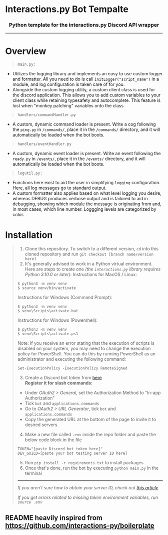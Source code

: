 # Interactions.py Bot Tempalte
<h3 align=center>Python template for the interactions.py Discord API wrapper</h3>
<hr>

# Overview
> `main.py:`
- Utilizes the logging library and implements an easy to use custom logger and formatter. All you need to do is call `initLogger("script_name")` in a module, and log configuration is taken care of for you.
- Alongside the custom logging utility, a custom client class is used for the discord application. This allows you to add custom variables to your client class while retaining typesafety and autocomplete. This feature is lost when "monkey patching" variables onto the class.

> `handlers/commandHandler.py`
- A custom, dynamic command loader is present. Write a cog following the `ping.py` in `/commands/`, place it in the `/commands/` directory, and it will automatically be loaded when the bot boots.

> `handlers/eventHandler.py`
- A custom, dynamic event loader is present. Write an event following the `ready.py` in `/events/`, place it in the `/events/` directory, and it will automatically be loaded when the bot boots.


> `logutil.py:`
- Functions here exist to aid the user in simplifying `logging` configuration. Here, all log messages go to standard output.
- A custom formatter also applies based on what level logging you desire, whereas DEBUG produces verbose output and is tailored to aid in debugging, showing which module the message is originating from and, in most cases, which line number. Loggging levels are categorized by color.

# Installation
> 1. Clone this repository. To switch to a different version, `cd` into this cloned repository and run `git checkout [branch name/version here]`
> 2. It's generally advised to work in a Python virtual environment. Here are steps to create one *(the `interactions.py` library requires Python 3.10.0 or later)*:
> Instructions for MacOS / Linux:
> ```
> $ python3 -m venv venv
> $ source venv/bin/activate
> ```
>
> Instructions for Windows (Command Prompt):
> ```
> $ python3 -m venv venv
> $ venv\Scripts\activate.bat
> ```
>
> Instructions for Windows (Powershell):
> ```
> $ python3 -m venv venv
> $ venv\Scripts\activate.ps1
> ```
> Note: If you receive an error stating that the execution of scripts is disabled on your system, you may need to change the execution policy for PowerShell. You can do this by running PowerShell as an administrator and executing the following command:
> ```
> Set-ExecutionPolicy -ExecutionPolicy RemoteSigned
> ```
> 3. Create a Discord bot token from [here](https://discord.com/developers/applications/)  
> **Register it for slash commands:**
> - Under *OAuth2 > General*, set the Authorization Method to "In-app Authorization"
> - Tick `bot` and `applications.commands`
> - Go to *OAuth2 > URL Generator*, tick `bot` and `applications.commands`
> - Copy the generated URL at the bottom of the page to invite it to desired servers
> 4. Make a new file called `.env` inside the repo folder and paste the below code block in the file
> ```
> TOKEN="[paste Discord bot token here]"
> DEV_GUILD=[paste your bot testing server ID here]
> ```
> 5. Run `pip install -r requirements.txt` to install packages.
> 6. Once that's done, run the bot by executing `python main.py` in the terminal
>
> <hr />
> 
> *If you aren't sure how to obtain your server ID, check out [this article](https://www.alphr.com/discord-find-server-id/)*
> 
> *If you get errors related to missing token environment variables, run `source .env`*

## README heavily inspired from https://github.com/interactions-py/boilerplate

